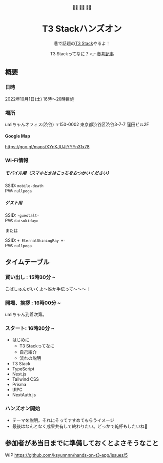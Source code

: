 <p align="center">
🏋️‍♀️ 🏋️‍♀️ 🏋️‍♀️
</p>

<h1 align="center">
  T3 Stackハンズオン
</h1>

<p align="center">
  巷で話題の<a rel="noopener noreferrer" target="_blank" href="https://init.tips">T3 Stack</a>やるよ！
</p>

<p align="center">
  T3 Stackってなに？ 👉 <a rel="noopener noreferrer" target="_blank" href="https://zenn.dev/mikinovation/articles/20220911-t3-stack">参考記事</a>
</p>

## 概要

### 日時
2022年10月1日(土) 16時〜20時目処
### 場所
umiちゃんオフィス(渋谷)
〒150-0002 東京都渋谷区渋谷3-7-7 窪田ビル2F
#### Google Map
https://goo.gl/maps/XYnKJUJtYYYn31x78

### Wi-Fi情報

##### モバイル用（スマホとかはこっちをおつかいください）
SSID: `mobile-death`<br/>
PW: `nullpoga`

##### ゲスト用
SSID: `-guestalt-`<br/>
PW: `daisukidayo`

または

SSID: `+ EternalShiningRay +-`<br/>
PW: `nullpoga`

## タイムテーブル

### 買い出し : 15時30分 ~ 
こばしゅんがいくよ〜誰か手伝って〜〜〜！

### 開場、挨拶 : 16時00分 ~
umiちゃん到着次第。

### スタート: 16時20分 ~

- はじめに
    - T3 Stackってなに
    - 自己紹介
    - 流れの説明
- T3 Stack
- TypeScript
- Next.js
- Tailwind CSS
- Prisma
- tRPC
- NextAuth.js

### ハンズオン開始

- テーマを説明。それにそってすすめてもらうイメージ
- 最後はなんとなく成果共有して終わりたい。どっかで乾杯もしたいね🍻

## 参加者があ当日までに準備しておくとよさそうなこと

WIP
https://github.com/ksyunnnn/hands-on-t3-app/issues/5

